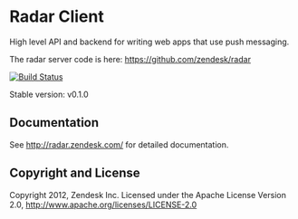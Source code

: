 # Radar Client

High level API and backend for writing web apps that use push messaging.

The radar server code is here: https://github.com/zendesk/radar

[![Build Status](https://secure.travis-ci.org/zendesk/radar_client.png?branch=master)](https://travis-ci.org/zendesk/radar_client)

Stable version: v0.1.0

## Documentation

See http://radar.zendesk.com/ for detailed documentation.

## Copyright and License

Copyright 2012, Zendesk Inc.
Licensed under the Apache License Version 2.0, http://www.apache.org/licenses/LICENSE-2.0
